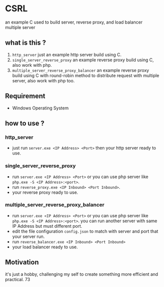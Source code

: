 # CSRL
an example C used to build server, reverse proxy, and load balancer multiple server

## what is this ?
1. `http_server` just an example http server build using C.
2. `single_server_reverse_proxy` an example reverse proxy build using C, also work with php.
3. `multiple_server_reverse_proxy_balancer` an example reverse proxy build using C with round-robin method to distribute request with multiple server, also work with php too.

## Requirement
- Windows Operating System

## how to use ?

### http_server
- just run `server.exe <IP Address> <Port>` then your http server ready to use.

### single_server_reverse_proxy
- run `server.exe <IP Address> <Port>` or you can use php server like `php.exe -S <IP Address>:<port>`.
- run `reverse_proxy.exe <IP Inbound> <Port Inbound>`.
- your reverse proxy ready to use.

### multiple_server_reverse_proxy_balancer
- run `server.exe <IP Address> <Port>` or you can use php server like `php.exe -S <IP Address>:<port>`. you can run another server with same IP Address but must different port.
- edit the file configuration `config.json` to match with server and port that your server run.
- run `reverse_balancer.exe <IP Inbound> <Port Inbound>`
- your load balancer ready to use.

## Motivation
it's just a hobby, challenging my self to create something more efficient and practical.
73
